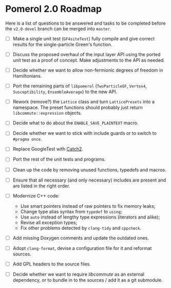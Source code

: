 Pomerol 2.0 Roadmap
===================

Here is a list of questions to be answered and tasks to be completed before the
`v2.0-devel` branch can be merged into `master`.

- [ ] Make a single unit test (`GF4siteTest`) fully compile and give
      correct results for the single-particle Green's function.

- [ ] Discuss the proposed overhaul of the input layer API using the ported
      unit test as a proof of concept. Make adjustments to the API as needed.

- [ ] Decide whether we want to allow non-fermionic degrees of freedom
      in Hamiltonians.

- [ ] Port the remaining parts of `libpomerol` (`TwoParticleGF`,
      `Vertex4`, `Susceptibility`, `EnsembleAverage`) to the new API.

- [ ] Rework (remove?) the `Lattice` class and turn `LatticePresets` into a
      namespace. The preset functions should probably just return
      `libcommute::expression` objects.

- [ ] Decide what to do about the `ENABLE_SAVE_PLAINTEXT` macro.

- [ ] Decide whether we want to stick with include guards or to switch to
      `#pragma once`.

- [ ] Replace GoogleTest with [Catch2](https://github.com/catchorg/Catch2).

- [ ] Port the rest of the unit tests and programs.

- [ ] Clean up the code by removing unused functions, typedefs and macros.

- [ ] Ensure that all necessary (and only necessary) includes are present and
      are listed in the right order.

- [ ] Modernize C++ code:

    * Use smart pointers instead of raw pointers to fix memory leaks;
    * Change type alias syntax from `typedef` to `using`;
    * Use `auto` instead of lengthy type expressions (iterators and alike);
    * Revise all exception types;
    * Fix other problems detected by `clang-tidy` and `cppcheck`.

- [ ] Add missing Doxygen comments and update the outdated ones.

- [ ] Adopt `clang-format`, devise a configuration file for it and reformat
      sources.

- [ ] Add GPL headers to the source files.

- [ ] Decide whether we want to require *libcommute* as an external
      dependency, or to bundle in to the sources / add it as a git submodule.
